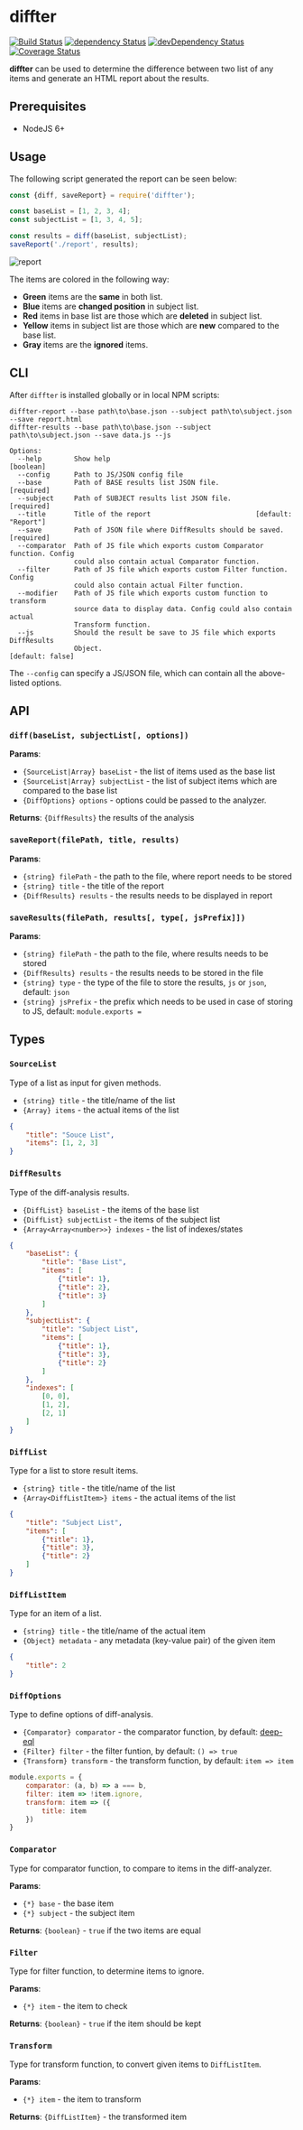 # diffter

[![Build Status](https://travis-ci.org/szikszail/diffter.svg?branch=master)](https://travis-ci.org/szikszail/diffter) [![dependency Status](https://david-dm.org/szikszail/diffter.svg)](https://david-dm.org/szikszail/diffter) [![devDependency Status](https://david-dm.org/szikszail/diffter/dev-status.svg)](https://david-dm.org/szikszail/diffter#info=devDependencies) [![Coverage Status](https://coveralls.io/repos/github/szikszail/diffter/badge.svg?branch=master)](https://coveralls.io/github/szikszail/diffter?branch=master)

**diffter** can be used to determine the difference between two list of any items and generate an HTML report about the results.

## Prerequisites

* NodeJS 6+

## Usage

The following script generated the report can be seen below:

```javascript
const {diff, saveReport} = require('diffter');

const baseList = [1, 2, 3, 4];
const subjectList = [1, 3, 4, 5];

const results = diff(baseList, subjectList);
saveReport('./report', results);
```

![report](example.png)

The items are colored in the following way:

* **Green** items are the **same** in both list.
* **Blue** items are **changed position** in subject list.
* **Red** items in base list are those which are **deleted** in subject list.
* **Yellow** items in subject list are those which are **new** compared to the base list.
* **Gray** items are the **ignored** items.

## CLI

After `diffter` is installed globally or in local NPM scripts:

```
diffter-report --base path\to\base.json --subject path\to\subject.json --save report.html
diffter-results --base path\to\base.json --subject path\to\subject.json --save data.js --js

Options:
  --help        Show help                                              [boolean]
  --config      Path to JS/JSON config file
  --base        Path of BASE results list JSON file.                  [required]
  --subject     Path of SUBJECT results list JSON file.               [required]
  --title       Title of the report                          [default: "Report"]
  --save        Path of JSON file where DiffResults should be saved.  [required]
  --comparator  Path of JS file which exports custom Comparator function. Config
                could also contain actual Comparator function.
  --filter      Path of JS file which exports custom Filter function. Config
                could also contain actual Filter function.
  --modifier    Path of JS file which exports custom function to transform
                source data to display data. Config could also contain actual
                Transform function.
  --js          Should the result be save to JS file which exports DiffResults
                Object.                                         [default: false]
```

The `--config` can specify a JS/JSON file, which can contain all the above-listed options.

## API

### `diff(baseList, subjectList[, options])`

**Params**:
* `{SourceList|Array} baseList` - the list of items used as the base list
* `{SourceList|Array} subjectList` - the list of subject items which are compared to the base list
* `{DiffOptions} options` - options could be passed to the analyzer.

**Returns**: `{DiffResults}` the results of the analysis

### `saveReport(filePath, title, results)`

**Params**:
* `{string} filePath` - the path to the file, where report needs to be stored
* `{string} title` - the title of the report
* `{DiffResults} results` - the results needs to be displayed in report

### `saveResults(filePath, results[, type[, jsPrefix]])`

**Params**:
* `{string} filePath` - the path to the file, where results needs to be stored
* `{DiffResults} results` - the results needs to be stored in the file
* `{string} type` - the type of the file to store the results, `js` or `json`, default: `json`
* `{string} jsPrefix` - the prefix which needs to be used in case of storing to JS, default: `module.exports = `

## Types

### `SourceList`

Type of a list as input for given methods.

* `{string} title` - the title/name of the list
* `{Array} items` - the actual items of the list

```json
{
    "title": "Souce List",
    "items": [1, 2, 3]
}
```

### `DiffResults`

Type of the diff-analysis results.

* `{DiffList} baseList` - the items of the base list
* `{DiffList} subjectList` - the items of the subject list
* `{Array<Array<number>>} indexes` - the list of indexes/states

```json
{
    "baseList": {
        "title": "Base List",
        "items": [
            {"title": 1},
            {"title": 2},
            {"title": 3}
        ]
    },
    "subjectList": {
        "title": "Subject List",
        "items": [
            {"title": 1},
            {"title": 3},
            {"title": 2}
        ]
    },
    "indexes": [
        [0, 0],
        [1, 2],
        [2, 1]
    ]
}
```

### `DiffList`

Type for a list to store result items.

* `{string} title` - the title/name of the list
* `{Array<DiffListItem>} items` - the actual items of the list

```json
{
    "title": "Subject List",
    "items": [
        {"title": 1},
        {"title": 3},
        {"title": 2}
    ]
}
```

### `DiffListItem`

Type for an item of a list.

* `{string} title` - the title/name of the actual item
* `{Object} metadata` - any metadata (key-value pair) of the given item

```json
{
    "title": 2
}
```

### `DiffOptions`

Type to define options of diff-analysis.

* `{Comparator} comparator` - the comparator function, by default: [deep-eql](https://www.npmjs.com/package/deep-eql)
* `{Filter} filter` - the filter funtion, by default: `() => true`
* `{Transform} transform` - the transform function, by default: `item => item`

```javascript
module.exports = {
    comparator: (a, b) => a === b,
    filter: item => !item.ignore,
    transform: item => ({
        title: item
    })
}
```

### `Comparator`

Type for comparator function, to compare to items in the diff-analyzer.

**Params**:
* `{*} base` - the base item
* `{*} subject` - the subject item

**Returns**: `{boolean}` - `true` if the two items are equal

### `Filter`

Type for filter function, to determine items to ignore.

**Params**:
* `{*} item` - the item to check

**Returns**: `{boolean}` - `true` if the item should be kept

### `Transform`

Type for transform function, to convert given items to `DiffListItem`.

**Params**:
* `{*} item` - the item to transform

**Returns**: `{DiffListItem}` - the transformed item